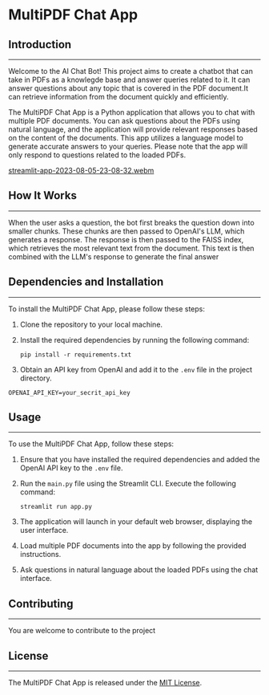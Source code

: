 # MultiPDF Chat App

## Introduction

---
Welcome to the AI Chat Bot! This project aims to create a chatbot that can take in PDFs as a knowlegde base and answer queries related to it. It can answer questions about any topic that is covered in the PDF document.It can retrieve information from the document quickly and efficiently.

The MultiPDF Chat App is a Python application that allows you to chat with multiple PDF documents. You can ask questions about the PDFs using natural language, and the application will provide relevant responses based on the content of the documents. This app utilizes a language model to generate accurate answers to your queries. Please note that the app will only respond to questions related to the loaded PDFs.

[streamlit-app-2023-08-05-23-08-32.webm](https://github.com/shivraj-murali/chatbot-ai/assets/102913051/8ba6aefa-8504-4395-a311-e9e18cf2df0b)

## How It Works

---

When the user asks a question, the bot first breaks the question down into smaller chunks. These chunks are then passed to OpenAI's LLM, which generates a response. The response is then passed to the FAISS index, which retrieves the most relevant text from the document. This text is then combined with the LLM's response to generate the final answer

## Dependencies and Installation

---

To install the MultiPDF Chat App, please follow these steps:

1. Clone the repository to your local machine.

2. Install the required dependencies by running the following command:

   ```
   pip install -r requirements.txt
   ```

3. Obtain an API key from OpenAI and add it to the `.env` file in the project directory.

```commandline
OPENAI_API_KEY=your_secrit_api_key
```

## Usage

---

To use the MultiPDF Chat App, follow these steps:

1. Ensure that you have installed the required dependencies and added the OpenAI API key to the `.env` file.

2. Run the `main.py` file using the Streamlit CLI. Execute the following command:

   ```
   streamlit run app.py
   ```

3. The application will launch in your default web browser, displaying the user interface.

4. Load multiple PDF documents into the app by following the provided instructions.

5. Ask questions in natural language about the loaded PDFs using the chat interface.

## Contributing

---

You are welcome to contribute to the project

## License

---

The MultiPDF Chat App is released under the [MIT License](https://opensource.org/licenses/MIT).



